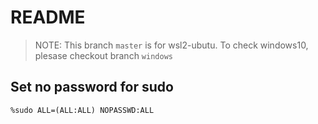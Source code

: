 # README

> NOTE: This branch `master`  is for wsl2-ubutu. To check windows10, plesase checkout branch `windows`

## Set no password for sudo

```text
%sudo ALL=(ALL:ALL) NOPASSWD:ALL
```


